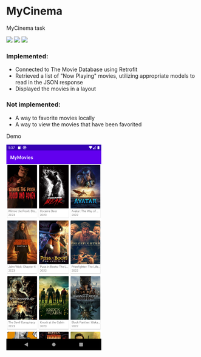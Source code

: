 # MyCinema
MyCinema task


  <div> 
    <img src="https://badgen.net/badge/database/room/red"/>
    <img src="https://badgen.net/badge/architecture/MVVM/green"/>
    <img src="https://badgen.net/badge/API/Retrofit2/green"/>
  </div>  


### Implemented:

 - Connected to The Movie Database using Retrofit
 - Retrieved a list of "Now Playing" movies, utilizing appropriate models to read in the JSON response
 - Displayed the movies in a layout

### Not implemented:

 - A way to favorite movies locally
 - A way to view the movies that have been favorited

Demo

<img src="https://github.com/ShokaUladzislau/MyCinema/blob/main/demo/Screenshot_20230328_173711.png" width="250"/>
